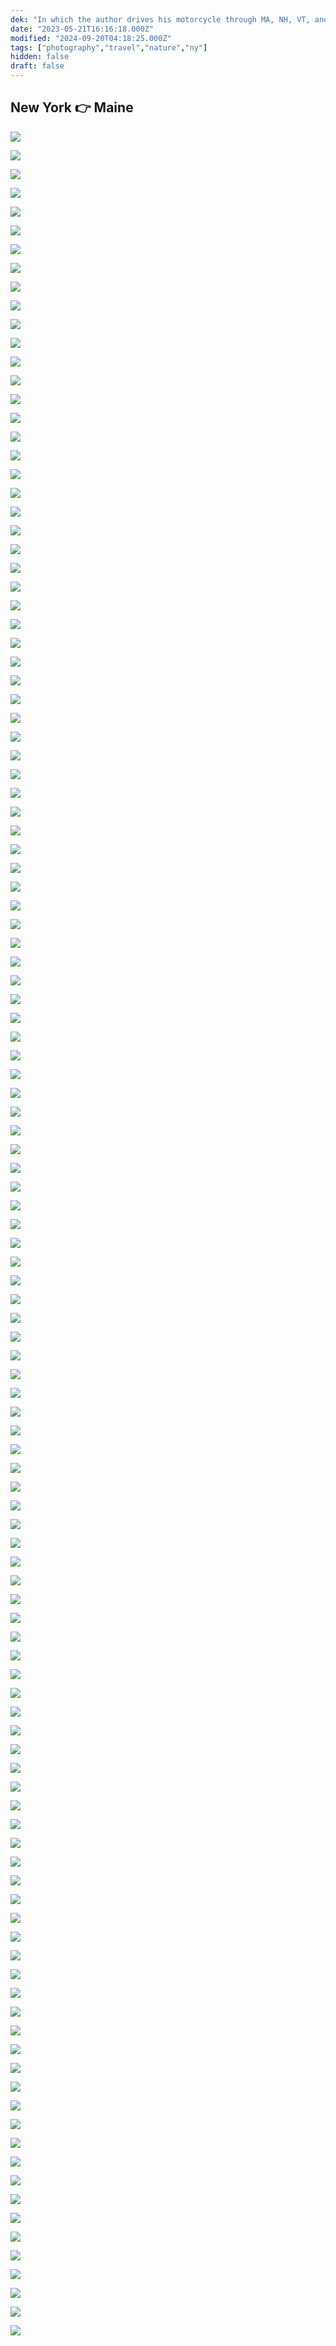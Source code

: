 ```yaml
---
dek: "In which the author drives his motorcycle through MA, NH, VT, and ME and takes some photos in the process"
date: "2023-05-21T16:16:18.000Z"
modified: "2024-09-20T04:18:25.000Z"
tags: ["photography","travel","nature","ny"]
hidden: false
draft: false
---
```

## New York 👉 Maine

![](IMG_0014.jpeg)

![](DSCF3062.jpg)

![](DSC00533.jpg)

![](DSC00535.jpg)

![](DSCF3051.jpg)

![](DSCF3069.jpg)

![](DSCF3083.jpg)

![](DSC00583.jpg)

![](DSC00587.jpg)

![](DSC00546.jpg)

![](DSC00584.jpg)

![](DSC00556.jpg)

![](DSC00567.jpg)

![](DSC00574.jpg)

![](DSC00576.jpg)

![](DSC00581.jpg)

![](DSC00575.jpg)

![](DSC00645.jpg)

![](DSCF3085.jpg)

![](DSCF3092.jpg)

![](DSCF3115.jpg)

![](DSCF3121.jpg)

![](DSCF3122.jpg)

![](DSC00594.jpg)

![](DSCF3127.jpg)

![](DSCF3129.jpg)

![](DSC00596.jpg)

![](DSCF3141.jpg)

![](DSCF3152.jpg)

![](DSC00598.jpg)

![](DSCF3153.jpg)

![](DSCF3183.jpg)

![](DSCF3188.jpg)

![](DSC00603.jpg)

![](DSCF3194.jpg)

![](DSCF3213.jpg)

![](DSCF3217.jpg)

![](DSC00607.jpg)

![](DSC00622.jpg)

![](DSCF3243.jpg)

![](DSCF3236.jpg)

![](DSCF3248.jpg)

![](DSCF3266.jpg)

![](DSCF3286.jpg)

![](DSC00630.jpg)

![](DSC00632.jpg)

![](DSC00636.jpg)

![](DSCF3319.jpg)

![](DSCF3343.jpg)

![](DSC00637.jpg)

![](DSCF3354.jpg)

![](DSCF3359.jpg)

![](DSCF3379.jpg)

![](DSC00648.jpg)

![](DSC00655.jpg)

![](DSC00640.jpg)

![](DSC00656.jpg)

![](20230519-DSCF3219.jpg)

![](20230520-DSCF3288.jpg)

![](20230520-DSCF3335.jpg)

![](20230520-DSCF3353.jpg)

![](20230520-DSCF3359.jpg)

![](20230521-DSCF3379.jpg)

![](20230522-DSCF3400.jpg)

![](20230522-DSCF3403.jpg)

![](20230522-DSCF3404.jpg)

![](20230522-DSCF3406.jpg)

![](20230522-DSCF3410.jpg)

![](20230522-DSCF3434.jpg)

![](20230522-DSCF3438.jpg)

![](20230522-DSCF3443.jpg)

![](20230522-DSCF3448.jpg)

![](20230523-DSCF3453.jpg)

![](20230523-DSCF3463.jpg)

![](20230523-DSCF3469.jpg)

![](20230523-DSCF3476.jpg)

![](20230523-DSCF3484.jpg)

![](20230523-DSCF3490.jpg)

![](20230523-DSCF3499.jpg)

![](20230523-DSCF3500.jpg)

![](20230523-DSCF3506.jpg)

![](20230523-DSCF3509.jpg)

![](20230523-DSCF3515.jpg)

![](20230523-DSCF3527.jpg)

![](20230523-DSCF3530.jpg)

![](20230523-DSCF3535.jpg)

![](20230523-DSCF3538.jpg)

![](20230523-DSCF3544.jpg)

![](20230523-DSCF3555.jpg)

![](20230523-DSCF3567.jpg)

![](20230523-DSCF3578.jpg)

![](20230523-DSCF3615.jpg)

![](20230523-DSCF3625.jpg)

![](20230523-DSCF3633.jpg)

![](20230523-DSCF3665.jpg)

![](20230523-DSCF3667.jpg)

![](20230523-DSCF3670.jpg)

![](20230523-DSCF3685.jpg)

![](20230523-DSCF3721.jpg)

![](20230523-DSCF3730.jpg)

![](20230523-DSCF3740.jpg)

![](20230523-DSCF3742.jpg)

![](20230523-DSCF3748.jpg)

![](20230523-DSCF3754.jpg)

![](20230523-DSCF3766.jpg)

![](20230523-DSCF3768.jpg)

![](20230523-DSCF3773.jpg)

![](20230523-DSCF3782.jpg)

![](20230523-DSCF3795.jpg)

![](20230523-DSCF3808.jpg)

![](20230523-DSCF3830.jpg)

![](20230523-DSCF3839.jpg)

![](20230523-DSCF3848.jpg)

![](20230523-DSCF3864.jpg)

![](20230523-DSCF3870.jpg)

![](20230523-DSCF3873.jpg)

![](20230523-DSCF3876.jpg)

![](20230523-DSCF3887.jpg)
